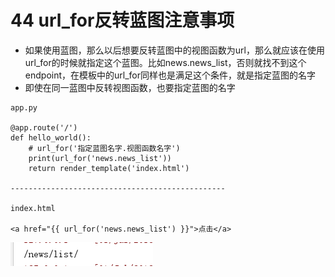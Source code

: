 # 44 url\_for反转蓝图注意事项

* 如果使用蓝图，那么以后想要反转蓝图中的视图函数为url，那么就应该在使用url\_for的时候就指定这个蓝图。比如news.news\_list，否则就找不到这个endpoint，在模板中的url\_for同样也是满足这个条件，就是指定蓝图的名字
* 即使在同一蓝图中反转视图函数，也要指定蓝图的名字

```text
app.py

@app.route('/')
def hello_world():
    # url_for('指定蓝图名字.视图函数名字')
    print(url_for('news.news_list'))
    return render_template('index.html')

------------------------------------------------

index.html

<a href="{{ url_for('news.news_list') }}">点击</a>
```

![](../.gitbook/assets/44-1.png)

